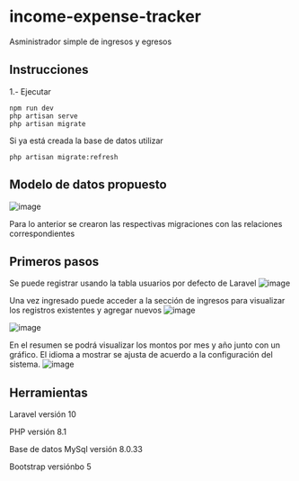 # income-expense-tracker
Asministrador simple de ingresos y egresos

## Instrucciones

1.- Ejecutar 
```
npm run dev
php artisan serve
php artisan migrate
```

Si ya está creada la base de datos utilizar
```
php artisan migrate:refresh
```


## Modelo de datos propuesto
![image](https://github.com/JaimeGDH/income-expense-tracker/assets/13523127/ee345252-b224-44f9-aad4-7a1e9aca79f8)

Para lo anterior se crearon las respectivas migraciones con las relaciones correspondientes

## Primeros pasos
Se puede registrar usando la tabla usuarios por defecto de Laravel
![image](https://github.com/JaimeGDH/income-expense-tracker/assets/13523127/43a835bb-4f7e-44c3-83e0-37e08a219bd0)

Una vez ingresado puede acceder a la sección de ingresos para visualizar los registros existentes y agregar nuevos
![image](https://github.com/JaimeGDH/income-expense-tracker/assets/13523127/aa77ee96-9cb9-4654-a5e9-7f87c127a29c)

![image](https://github.com/JaimeGDH/income-expense-tracker/assets/13523127/7e28d550-e53e-4ec0-a298-b499528f5b79)

En el resumen se podrá visualizar los montos por mes y año junto con un gráfico.
El idioma a mostrar se ajusta de acuerdo a la configuración del sistema.
![image](https://github.com/JaimeGDH/income-expense-tracker/assets/13523127/82a2a66d-1ceb-48b8-bad5-acb81efd6046)

## Herramientas
Laravel versión 10

PHP versión 8.1

Base de datos MySql versión 8.0.33

Bootstrap versiónbo 5

